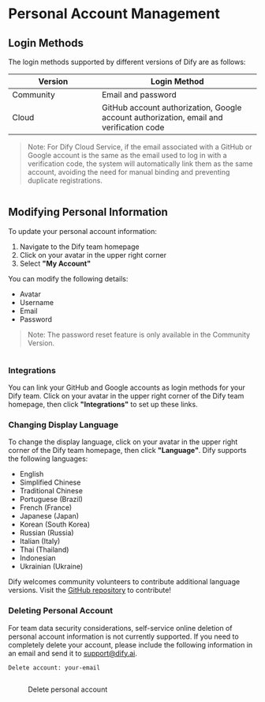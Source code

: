 # Personal Account Management

## Login Methods

The login methods supported by different versions of Dify are as follows:

<table><thead><tr><th width="166">Version</th><th>Login Method</th></tr></thead><tbody><tr><td>Community</td><td>Email and password</td></tr><tr><td>Cloud</td><td>GitHub account authorization, Google account authorization, email and verification code</td></tr></tbody></table>

> Note: For Dify Cloud Service, if the email associated with a GitHub or Google account is the same as the email used to log in with a verification code, the system will automatically link them as the same account, avoiding the need for manual binding and preventing duplicate registrations.

<figure><img src="https://assets-docs.dify.ai/img/en/management/26684180aaab9589d6d8707759356caf.webp" alt=""><figcaption></figcaption></figure>

## Modifying Personal Information

To update your personal account information:

1. Navigate to the Dify team homepage
2. Click on your avatar in the upper right corner
3. Select **"My Account"**

You can modify the following details:

* Avatar
* Username
* Email
* Password

> Note: The password reset feature is only available in the Community Version.

<figure><img src="https://assets-docs.dify.ai/img/en/management/f6899134147db823b800f4246c644bc8.webp" alt=""><figcaption></figcaption></figure>

### Integrations

You can link your GitHub and Google accounts as login methods for your Dify team. Click on your avatar in the upper right corner of the Dify team homepage, then click **"Integrations"** to set up these links.

### Changing Display Language

To change the display language, click on your avatar in the upper right corner of the Dify team homepage, then click **"Language"**. Dify supports the following languages:

* English
* Simplified Chinese
* Traditional Chinese
* Portuguese (Brazil)
* French (France)
* Japanese (Japan)
* Korean (South Korea)
* Russian (Russia)
* Italian (Italy)
* Thai (Thailand)
* Indonesian
* Ukrainian (Ukraine)

Dify welcomes community volunteers to contribute additional language versions. Visit the [GitHub repository](https://github.com/langgenius/dify/blob/main/CONTRIBUTING.md) to contribute!

### Deleting Personal Account

For team data security considerations, self-service online deletion of personal account information is not currently supported. If you need to completely delete your account, please include the following information in an email and send it to support@dify.ai.

```
Delete account: your-email
```

<figure><img src="https://assets-docs.dify.ai/img/en/management/0a02a39ae9174cd96a9b565f1a3633da.webp" alt=""><figcaption><p>Delete personal account</p></figcaption></figure>
